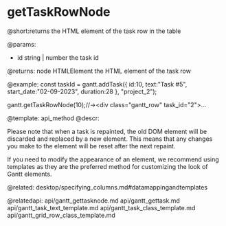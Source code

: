 getTaskRowNode
=============
@short:returns the HTML element of the task row in the table
	
@params:
- id	string | number	the task id

@returns:
node	HTMLElement		the HTML element of the task row

@example:
const taskId = gantt.addTask({
    id:10,
    text:"Task #5",
    start_date:"02-09-2023",
    duration:28
}, "project_2");

gantt.getTaskRowNode(10);//-><div class=​"gantt_row" task_id=​"2">​…​</div>​


@template:	api_method
@descr:

Please note that when a task is repainted, the old DOM element will be discarded and replaced by a new element. This means that any changes you make to the element will be reset after the next repaint.

If you need to modify the appearance of an element, we recommend using templates as they are the preferred method for customizing the look of Gantt elements.

@related:
    desktop/specifying_columns.md#datamappingandtemplates

@relatedapi:
	api/gantt_gettasknode.md
    api/gantt_gettask.md
    api/gantt_task_text_template.md
    api/gantt_task_class_template.md
    api/gantt_grid_row_class_template.md